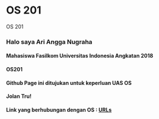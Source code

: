 # OS 201
OS 201
  
### Halo saya Ari Angga Nugraha
#### Mahasiswa Fasilkom Universitas Indonesia Angkatan 2018
#### OS201
#### Github Page ini ditujukan untuk keperluan UAS OS
#### Jolan Tru!

#### Link yang berhubungan dengan OS : [URLs](URLs/)
